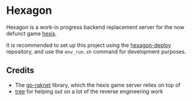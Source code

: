 # Hexagon

Hexagon is a work-in progress backend replacement server for the now defunct game [hexis](https://web.archive.org/web/20171120081249/http://hexis.dienay.net/).

It is recommended to set up this project using the [hexagon-deploy](https://github.com/hexis-revival/hexagon-deploy) repository, and use the `env_run.sh` command for development purposes.

## Credits

- The [go-raknet](https://github.com/sandertv/go-raknet) library, which the hexis game server relies on top of
- [tree](https://github.com/ascenttree) for helping out on a lot of the reverse engineering work